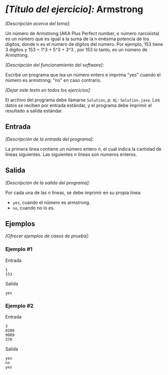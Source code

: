 # _[Título del ejercicio]:_ Armstrong

_[Descripción acerca del tema]:_

Un número de Armstrong (AKA Plus Perfect number, o número narcisista) es un número que es igual a la suma de la n enésima potencia de los dígitos, donde n es el número de dígitos del número. Por ejemplo, 153 tiene 3 dígitos y 153 = 1^3 + 5^3 + 3^3 , por 153 lo tanto, es un número de Armstrong.

_[Descripción del funcionamiento del software]:_

Escribe un programa que lea un número entero e imprima "yes" cuando el número es armstrong; "no" en caso contrario.

_[Dejar este texto en todos los ejercicios]:_

El archivo del programa debe llamarse `Solution`, p. ej.: `Solution.java`. Los datos se reciben por entrada estándar, y el programa debe imprimir el resultado a salida estándar.

## Entrada

_[Descripción de la entrada del programa]:_

La primera línea contiene un número entero _n_, el cual indica la cantidad de líneas siguientes. Las siguientes _n_ líneas son numeros enteros.

## Salida

_[Descripción de la salida del programa]:_

Por cada una de las _n_ líneas, se debe imprimir en su propia línea:

- `yes`, cuando el número es armstrong.
- `no`, cuando no lo es.

## Ejemplos

_[Ofrecer ejemplos de casos de prueba]:_

### Ejemplo #1

Entrada

```text
1
153
```

Salida

```text
yes
```

### Ejemplo #2

Entrada

```text
3
8208
9089
370
```
Salida

```text
yes
no
yes
```
